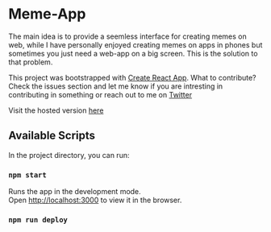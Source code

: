 # Meme-App

The main idea is to provide a seemless interface for creating memes on web, while I have personally enjoyed creating memes on apps in phones but sometimes you just need a web-app on a big screen. This is the solution to that problem.  

This project was bootstrapped with [Create React App](https://github.com/facebook/create-react-app). What to contribute? Check the issues section and let me know if you are intresting in contributing in something or reach out to me on [Twitter](https://twitter.com/jai_dewani)

Visit the hosted version [here](https://jai-dewani.github.io/Meme-App/)

## Available Scripts

In the project directory, you can run:

### `npm start`

Runs the app in the development mode.<br />
Open [http://localhost:3000](http://localhost:3000) to view it in the browser.

### `npm run deploy`

